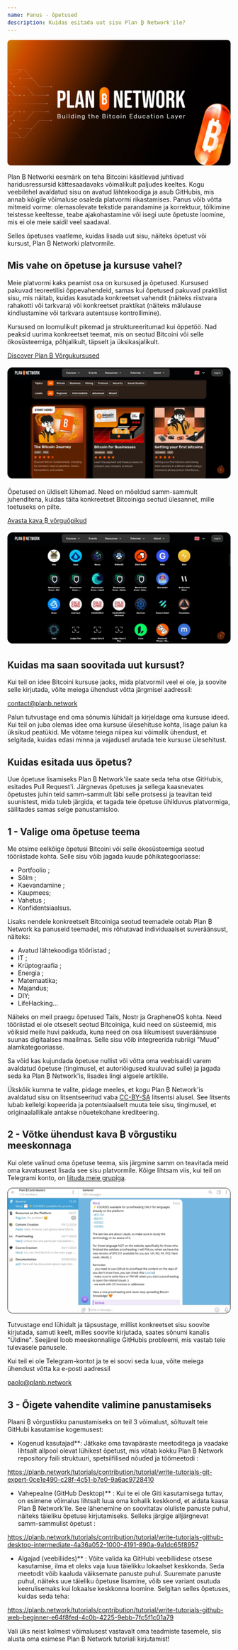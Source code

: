 ```yaml
---
name: Panus - õpetused
description: Kuidas esitada uut sisu Plan ₿ Network'ile?
---
```

![cover](assets/cover.webp)

Plan ₿ Networki eesmärk on teha Bitcoini käsitlevad juhtivad haridusressursid kättesaadavaks võimalikult paljudes keeltes. Kogu veebilehel avaldatud sisu on avatud lähtekoodiga ja asub GitHubis, mis annab kõigile võimaluse osaleda platvormi rikastamises. Panus võib võtta mitmeid vorme: olemasolevate tekstide parandamine ja korrektuur, tõlkimine teistesse keeltesse, teabe ajakohastamine või isegi uute õpetuste loomine, mis ei ole meie saidil veel saadaval.

Selles õpetuses vaatleme, kuidas lisada uut sisu, näiteks õpetust või kursust, Plan ₿ Networki platvormile.

## Mis vahe on õpetuse ja kursuse vahel?

Meie platvormi kaks peamist osa on kursused ja õpetused. Kursused pakuvad teoreetilisi õppevahendeid, samas kui õpetused pakuvad praktilist sisu, mis näitab, kuidas kasutada konkreetset vahendit (näiteks riistvara rahakotti või tarkvara) või konkreetset praktikat (näiteks mälulause kindlustamine või tarkvara autentsuse kontrollimine).

Kursused on loomulikult pikemad ja struktureeritumad kui õppetöö. Nad peaksid uurima konkreetset teemat, mis on seotud Bitcoini või selle ökosüsteemiga, põhjalikult, täpselt ja üksikasjalikult.

[Discover Plan ₿ Võrgukursused](https://planb.network/courses)

![TUTO](assets/fr/37.webp)

Õpetused on üldiselt lühemad. Need on mõeldud samm-sammult juhenditena, kuidas täita konkreetset Bitcoiniga seotud ülesannet, mille toetuseks on pilte.

[Avasta kava ₿ võrguõpikud](https://planb.network/tutorials)

![TUTO](assets/fr/38.webp)

## Kuidas ma saan soovitada uut kursust?

Kui teil on idee Bitcoini kursuse jaoks, mida platvormil veel ei ole, ja soovite selle kirjutada, võite meiega ühendust võtta järgmisel aadressil:

contact@planb.network

Palun tutvustage end oma sõnumis lühidalt ja kirjeldage oma kursuse ideed. Kui teil on juba olemas idee oma kursuse ülesehituse kohta, lisage palun ka üksikud peatükid. Me võtame teiega niipea kui võimalik ühendust, et selgitada, kuidas edasi minna ja vajadusel arutada teie kursuse ülesehitust.

## Kuidas esitada uus õpetus?

Uue õpetuse lisamiseks Plan ₿ Network'ile saate seda teha otse GitHubis, esitades Pull Request'i. Järgnevas õpetuses ja sellega kaasnevates õpetustes juhin teid samm-sammult läbi selle protsessi ja teavitan teid suunistest, mida tuleb järgida, et tagada teie õpetuse ühilduvus platvormiga, säilitades samas selge panustamisloo.

## 1 - Valige oma õpetuse teema

Me otsime eelkõige õpetusi Bitcoini või selle ökosüsteemiga seotud tööriistade kohta. Selle sisu võib jagada kuude põhikategooriasse:


- Portfoolio ;
- Sõlm ;
- Kaevandamine ;
- Kaupmees;
- Vahetus ;
- Konfidentsiaalsus.

Lisaks nendele konkreetselt Bitcoiniga seotud teemadele ootab Plan ₿ Network ka panuseid teemadel, mis rõhutavad individuaalset suveräänsust, näiteks:


- Avatud lähtekoodiga tööriistad ;
- IT ;
- Krüptograafia ;
- Energia ;
- Matemaatika;
- Majandus;
- DIY;
- LifeHacking...

Näiteks on meil praegu õpetused Tails, Nostr ja GrapheneOS kohta. Need tööriistad ei ole otseselt seotud Bitcoiniga, kuid need on süsteemid, mis võiksid meile huvi pakkuda, kuna need on osa liikumisest suveräänsuse suunas digitaalses maailmas. Selle sisu võib integreerida rubriigi "Muud" alamkategooriasse.

Sa võid kas kujundada õpetuse nullist või võtta oma veebisaidil varem avaldatud õpetuse (tingimusel, et autoriõigused kuuluvad sulle) ja jagada seda ka Plan ₿ Network'is, lisades lingi algsele artiklile.

Ükskõik kumma te valite, pidage meeles, et kogu Plan ₿ Network'is avaldatud sisu on litsentseeritud vaba [CC-BY-SA](https://creativecommons.org/licenses/by-sa/4.0/) litsentsi alusel. See litsents lubab kellelgi kopeerida ja potentsiaalselt muuta teie sisu, tingimusel, et originaalallikale antakse nõuetekohane krediteering.

## 2 - Võtke ühendust kava ₿ võrgustiku meeskonnaga

Kui olete valinud oma õpetuse teema, siis järgmine samm on teavitada meid oma kavatsusest lisada see sisu platvormile. Kõige lihtsam viis, kui teil on Telegrami konto, on [liituda meie grupiga](https://t.me/PlanBNetwork_ContentBuilder).

![TUTO](assets/fr/39.webp)

Tutvustage end lühidalt ja täpsustage, millist konkreetset sisu soovite kirjutada, samuti keelt, milles soovite kirjutada, saates sõnumi kanalis "Üldine". Seejärel loob meeskonnaliige GitHubis probleemi, mis vastab teie tulevasele panusele.

Kui teil ei ole Telegram-kontot ja te ei soovi seda luua, võite meiega ühendust võtta ka e-posti aadressil

paolo@planb.network

## 3 - Õigete vahendite valimine panustamiseks

Plaani ₿ võrgustikku panustamiseks on teil 3 võimalust, sõltuvalt teie GitHubi kasutamise kogemusest:


- Kogenud kasutajad**: Jätkake oma tavapäraste meetoditega ja vaadake lihtsalt allpool olevat lühikest õpetust, mis võtab kokku Plan ₿ Network repository faili struktuuri, spetsiifilised nõuded ja töömeetodi :

https://planb.network/tutorials/contribution/tutorial/write-tutorials-git-expert-0ce1e490-c28f-4c51-b7e0-9a6ac9728410

- Vahepealne (GitHub Desktop)** : Kui te ei ole Giti kasutamisega tuttav, on esimene võimalus lihtsalt luua oma kohalik keskkond, et aidata kaasa Plan ₿ Network'ile. See lähenemine on soovitatav oluliste panuste puhul, näiteks täieliku õpetuse kirjutamiseks. Selleks järgige alljärgnevat samm-sammulist õpetust :

https://planb.network/tutorials/contribution/tutorial/write-tutorials-github-desktop-intermediate-4a36a052-1000-4191-890a-9a1dc65f8957

- Algajad (veebiliides)** : Võite valida ka GitHubi veebiliidese otsese kasutamise, ilma et oleks vaja luua täielikku lokaalset keskkonda. Seda meetodit võib kaaluda väiksemate panuste puhul. Suuremate panuste puhul, näiteks uue täieliku õpetuse lisamine, võib see variant osutuda keerulisemaks kui lokaalse keskkonna loomine. Selgitan selles õpetuses, kuidas seda teha:

https://planb.network/tutorials/contribution/tutorial/write-tutorials-github-web-beginner-e64f8fed-4c0b-4225-9ebb-7fc5f1c01a79

Vali üks neist kolmest võimalusest vastavalt oma teadmiste tasemele, siis alusta oma esimese Plan ₿ Network tutoriali kirjutamist!